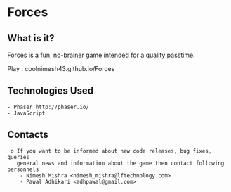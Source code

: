 # Forces


  What is it?
  -----------

  Forces is a fun, no-brainer game intended for a quality passtime. 
  
  Play : coolnimesh43.github.io/Forces 
  
  Technologies Used
  -----------
   
    - Phaser http://phaser.io/
    - JavaScript

  Contacts
  --------
     o If you want to be informed about new code releases, bug fixes, queries
       general news and information about the game then contact following personnels
        - Nimesh Mishra <nimesh_mishra@lftechnology.com>
        - Pawal Adhikari <adhpawal@gmail.com>
